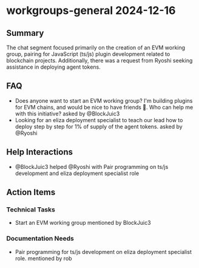 # workgroups-general 2024-12-16

## Summary
The chat segment focused primarily on the creation of an EVM working group, pairing for JavaScript (ts/js) plugin development related to blockchain projects. Additionally, there was a request from Ryoshi seeking assistance in deploying agent tokens.

## FAQ
- Does anyone want to start an EVM working group? I'm building plugins for EVM chains, and would be nice to have friends 🥹. Who can help me with this initiative? asked by @BlockJuic3
- Looking for an eliza deployment specialist to teach our lead how to deploy step by step for 1% of supply of the agent tokens. asked by @Ryoshi

## Help Interactions
- @BlockJuic3 helped @Ryoshi with Pair programming on ts/js development and eliza deployment specialist role

## Action Items

### Technical Tasks
- Start an EVM working group mentioned by BlockJuic3

### Documentation Needs
- Pair programming for ts/js development on eliza deployment specialist role. mentioned by rob